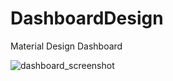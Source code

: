 # DashboardDesign
Material Design Dashboard

![dashboard_screenshot](https://user-images.githubusercontent.com/25130073/46391949-07854480-c6fd-11e8-9444-b33740ee551d.png)
